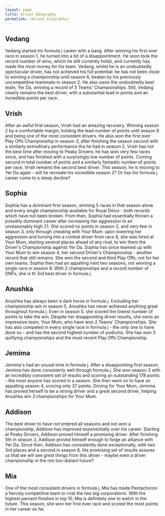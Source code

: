 ```yaml
---
layout: page
title: Driver Biography
permalink: /driver_biography/
---
```


## Vedang
Vedang started his formula j career with a bang. After winning his first ever race in season 1, he turned into a bit of a disappointment. He soon took the record number of wins, which he still currently holds, and currently has made the most money for his team. Vedang, whilst he is an undoubtedly spectacular drvier, has not achieved his full potential: he has not been close to winning a championship until season 6, beaten by his previously uncompetitive teammate in season 2. He also owns the undoubtedly best team, Yer Da, winning a record of 3 Teams' Championships. Still, Vedang clearly remains the best driver, with a substantial lead in points and an incredible points per race. 

## Vrish
After an awful first season, Vrish had an amazing recovery. Winning season 2 by a comfortable margin, holding the lead number of points until season 6 and being one of the most consistent drivers. He also won the first ever Play Offs Championship in season 3, after finishing the season second with a similarly extrodinary performance tha he had in season 2. Vrish has not the best time after moving to Peaky Drivers: he has won very few races since, and has finished with a surprsingly low number of points. Coming second in total number of points and a similarly fantastic number of points per race, Vrish remains the second best driver. This season, he is moving to Yer Da again - will he recreate his incredible season 2? Or has his formula j career come to a steep decline? 

## Sophia
Sophia has a dominant first season, winning 5 races in that season alone and every single championship available for Royal Delux - both records which have not been broken. From then, Sophia had essentially thrown a possibly dominant career after increasing her aggression to an unreasonably high 21. She scored no points in season 2, and very few in season 3, only through cheating with Your Mum: upon lowering her aggression and turning into a contrat driver from race 8, she was hired at Your Mum, starting several places ahead of any rival, to win them the Driver's Championship against Yer Da. Sophia has since teamed up with Your Mum to win season 4, her second Driver's Championship - another record that still remains. She won the second and third Play Offs, not for her own teams. Sophia then had an appalling next two seasons, not winning a single race in season 6. With 2 championships and a record number of DNFs, she is th 3rd best driver in formula j.

## Anushka
Anushka has always been a dark horse in formula j. Excluding her championship win in season 5, Anushka has never achieved anything great throughout formula j. Even in season 5, she scored the lowest number of points to take the win. Despite her disappointing driver results, she owns an impressive team, Your Mum, who have won 2 Teams' Championships. She has also competed in every single race in formula j - the only one to have done so - and has the second highest number of podiums. She has won 3 qulifying championships and the most recent Play Offs Championship. 

## Jemima
Jemima's had an unusal time in formula j. After a disappointing first season, Jemima has done consistenly well through formula j. She won season 3 with an incredibly consistent set of results and scoring an outstanding 178 points - the most anyone has scored in a season. She then went on to have an appalling season 4, scoring only 37 points. Driving for Your Mum, Jemima has proved herself to be a strong driver and a great second driver, helping Anushka win 3 championships for Your Mum. 

## Addison
The best driver to have not entered all seasons and not won a championship, Addison has improved exponentially over his career. Starting at Peaky Drivers, Addison proved himself a promising driver. After finishing 5th in season 3, Addison proved himself enough to forge an alliance with Yer Da. Since then, Addison has consistently done exceptionally, with two 3rd places and a second in season 6. His promising set of results assures us that we will see grest things from this driver - maybe even a driver championship in the not-too-distant future? 

## Mia
One of the most consistent drivers in formula j, Mia has made Pentachoron a fiercely competitive team to rival the two big corporations. With the highest percent finishes in top 10, Mia is definitely one to watch in the future. This season, she won her first ever race and scored the most points in her career so far. 
